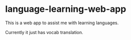 # language-learning-web-app

This is a web app to assist me with learning languages.

Currently it just has vocab translation.
